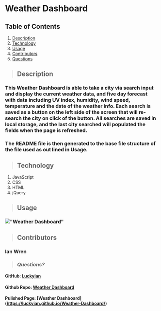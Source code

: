 # Weather Dashboard

  ## **Table of Contents**
  1. [Description](#Description)
  2. [Technology](#Technology)
  3. [Usage](#Usage)
  4. [Contributors](#Contributors)
  5. [Questions](#Questions)
  
  > ## **Description**
  ### This Weather Dashboard is able to take a city via search input and display the current weather data, and five day forecast with data including UV index, humidity, wind speed, temperature and the date of the weather info.  Each search is saved as a button on the left side of the screen that will re-search the city on click of the button.  All searches are saved in local storage, and the last city searched will populated the fields when the page is refreshed.

  ### The README file is then generated to the base file structure of the file used as out lined in Usage. 
 
  > ## **Technology**
  1. JavaScript
  2. CSS
  3. HTML
  4. jQuery
 
  > ## **Usage**
  ### !["Weather Dashboard"]()


  
  > ## **Contributors**
  ### Ian Wren

  > ### *Questions?*
   
  #### GitHub: [LuckyIan](https://github.com/luckyian) 
  #### Github Repo: [Weather Dashboard](https://github.com/luckyian/Readme-generator)
  #### Pulished Page: [Weather Dashboard] (https://luckyian.github.io/Weather-Dashboard/)
  
   


  

